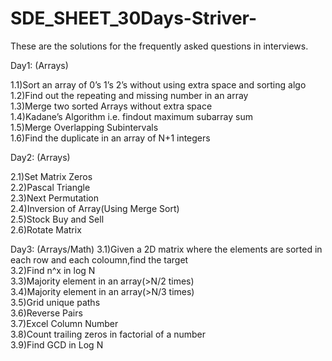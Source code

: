 # SDE_SHEET_30Days-Striver-
These are the solutions for the frequently asked questions in interviews.

Day1: (Arrays)

1.1)Sort an array of 0’s 1’s 2’s without using extra space and sorting algo</br>
1.2)Find out the repeating and missing number in an array</br>
1.3)Merge two sorted Arrays without extra space</br> 
1.4)Kadane’s Algorithm i.e. findout maximum subarray sum</br> 
1.5)Merge Overlapping Subintervals</br>
1.6)Find the duplicate in an array of N+1 integers</br>

Day2: (Arrays)

2.1)Set Matrix Zeros</br> 
2.2)Pascal Triangle</br>
2.3)Next Permutation</br>
2.4)Inversion of Array(Using Merge Sort)</br> 
2.5)Stock Buy and Sell</br>
2.6)Rotate Matrix</br>

Day3: (Arrays/Math) 
3.1)Given a 2D matrix where the elements are sorted in each row and each coloumn,find the target</br>
3.2)Find n^x in log N</br>
3.3)Majority element in an array(>N/2 times)</br>
3.4)Majority element in an array(>N/3 times)</br>
3.5)Grid unique paths</br>
3.6)Reverse Pairs</br>
3.7)Excel Column Number</br> 
3.8)Count trailing zeros in factorial of a number</br> 
3.9)Find GCD in Log N</br>
